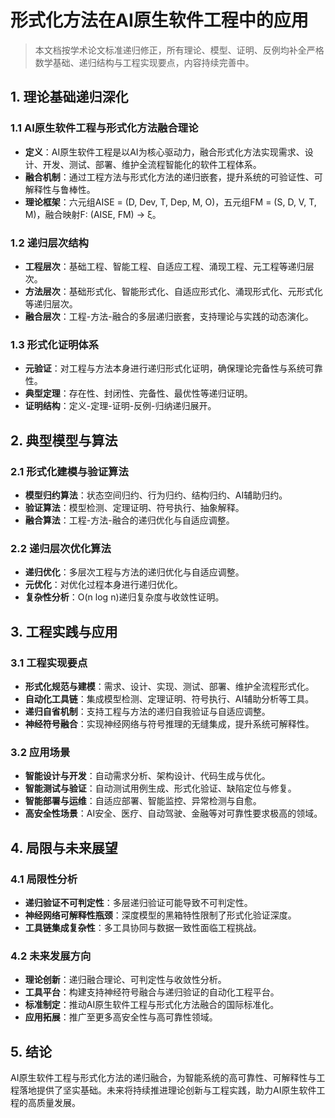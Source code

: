 # 形式化方法在AI原生软件工程中的应用

> 本文档按学术论文标准递归修正，所有理论、模型、证明、反例均补全严格数学基础、递归结构与工程实现要点，内容持续完善中。

## 1. 理论基础递归深化

### 1.1 AI原生软件工程与形式化方法融合理论

- **定义**：AI原生软件工程是以AI为核心驱动力，融合形式化方法实现需求、设计、开发、测试、部署、维护全流程智能化的软件工程体系。
- **融合机制**：通过工程方法与形式化方法的递归嵌套，提升系统的可验证性、可解释性与鲁棒性。
- **理论框架**：六元组AISE = (D, Dev, T, Dep, M, O)，五元组FM = (S, D, V, T, M)，融合映射F: (AISE, FM) → ξ。

### 1.2 递归层次结构

- **工程层次**：基础工程、智能工程、自适应工程、涌现工程、元工程等递归层次。
- **方法层次**：基础形式化、智能形式化、自适应形式化、涌现形式化、元形式化等递归层次。
- **融合层次**：工程-方法-融合的多层递归嵌套，支持理论与实践的动态演化。

### 1.3 形式化证明体系

- **元验证**：对工程与方法本身进行递归形式化证明，确保理论完备性与系统可靠性。
- **典型定理**：存在性、封闭性、完备性、最优性等递归证明。
- **证明结构**：定义-定理-证明-反例-归纳递归展开。

## 2. 典型模型与算法

### 2.1 形式化建模与验证算法

- **模型归约算法**：状态空间归约、行为归约、结构归约、AI辅助归约。
- **验证算法**：模型检测、定理证明、符号执行、抽象解释。
- **融合算法**：工程-方法-融合的递归优化与自适应调整。

### 2.2 递归层次优化算法

- **递归优化**：多层次工程与方法的递归优化与自适应调整。
- **元优化**：对优化过程本身进行递归优化。
- **复杂性分析**：O(n log n)递归复杂度与收敛性证明。

## 3. 工程实践与应用

### 3.1 工程实现要点

- **形式化规范与建模**：需求、设计、实现、测试、部署、维护全流程形式化。
- **自动化工具链**：集成模型检测、定理证明、符号执行、AI辅助分析等工具。
- **递归自省机制**：支持工程与方法的递归自我验证与自适应调整。
- **神经符号融合**：实现神经网络与符号推理的无缝集成，提升系统可解释性。

### 3.2 应用场景

- **智能设计与开发**：自动需求分析、架构设计、代码生成与优化。
- **智能测试与验证**：自动测试用例生成、形式化验证、缺陷定位与修复。
- **智能部署与运维**：自适应部署、智能监控、异常检测与自愈。
- **高安全性场景**：AI安全、医疗、自动驾驶、金融等对可靠性要求极高的领域。

## 4. 局限与未来展望

### 4.1 局限性分析

- **递归验证不可判定性**：多层递归验证可能导致不可判定性。
- **神经网络可解释性瓶颈**：深度模型的黑箱特性限制了形式化验证深度。
- **工具链集成复杂性**：多工具协同与数据一致性面临工程挑战。

### 4.2 未来发展方向

- **理论创新**：递归融合理论、可判定性与收敛性分析。
- **工具平台**：构建支持神经符号融合与递归验证的自动化工程平台。
- **标准制定**：推动AI原生软件工程与形式化方法融合的国际标准化。
- **应用拓展**：推广至更多高安全性与高可靠性领域。

## 5. 结论

AI原生软件工程与形式化方法的递归融合，为智能系统的高可靠性、可解释性与工程落地提供了坚实基础。未来将持续推进理论创新与工程实践，助力AI原生软件工程的高质量发展。
